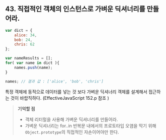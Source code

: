 ## 43. 직접적인 객체의 인스턴스로 가벼운 딕셔너리를 만들어라.
```js
var dict = {
	alice: 34,
	bob: 24,
	chris: 62
};

var nameResults = [];
for( var name in dict ){
	names.push(name);
}

names; // 결과 값 : ['alice', 'bob', 'chris']
```

특정 객체에 동적으로 데이터를 넣는 것 보다 가벼운 딕셔너리 객체를 설계해서 
접근하는 것이 바랍직하다. (EffectiveJavaScript 152.p 참조 )

> __기억할 점__
> * 객체 리터럴을 사용해 가벼운 딕셔너리를 만들어라.
> * 가벼운 딕셔너리는 for..in 반복문 내에서의 프로토타입 오염을 막기 위해 ```Object.prototype```의 직접적인 자손이어야만 한다.
